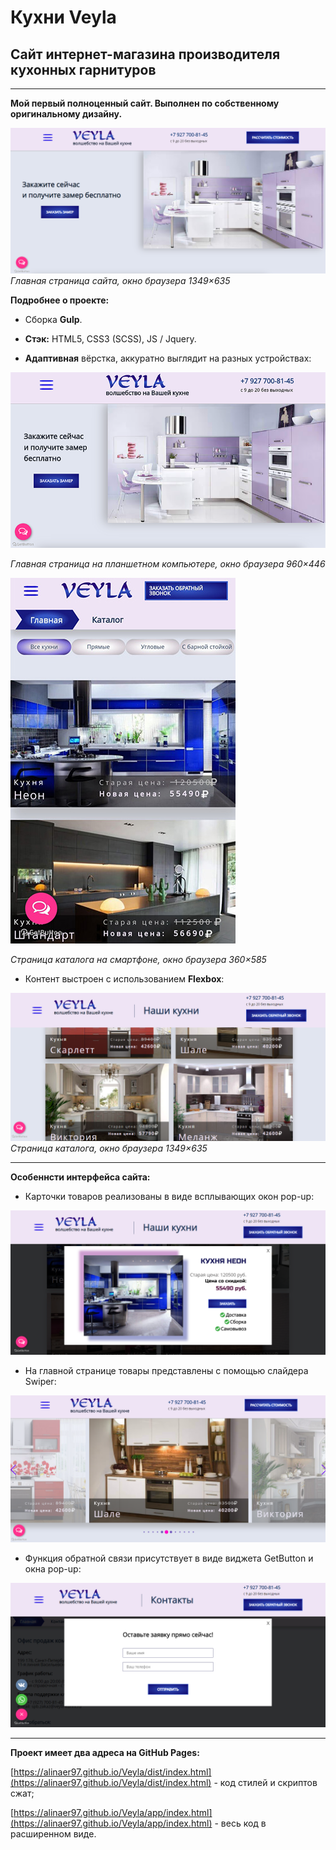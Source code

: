 # Кухни Veyla

## Сайт интернет-магазина производителя кухонных гарнитуров

***

__Мой первый полноценный сайт. Выполнен по собственному оригинальному дизайну.__

![Главная страница сайта](/readme-img/main-page.png)
_Главная страница сайта, окно браузера 1349×635_


__Подробнее о проекте:__

* Сборка __Gulp__.

* __Стэк:__ HTML5, CSS3 (SCSS), JS / Jquery.

* __Адаптивная__ вёрстка, аккуратно выглядит на разных устройствах:

![Главная страница на планшете](/readme-img/catalog-tablet.png)

_Главная страница на планшетном компьютере, окно браузера 960×446_

![Страница каталога на смартфоне](/readme-img/catalog-mobile.png)

_Страница каталога на смартфоне, окно браузера 360×585_

* Контент выстроен с использованием __Flexbox__:

![Страница каталога на смартфоне](/readme-img/catalog.png)
_Страница каталога, окно браузера 1349×635_

***

__Особеннсти интерфейса сайта:__

* Карточки товаров реализованы в виде всплывающих окон pop-up:

![Страница каталога на смартфоне](/readme-img/popup.png)

* На главной странице товары представлены с помощью слайдера Swiper:

![Страница каталога на смартфоне](/readme-img/slider.png)

* Функция обратной связи присутствует в виде виджета GetButton и окна pop-up:

![Страница каталога на смартфоне](/readme-img/contact.png)

***

__Проект имеет два адреса на GitHub Pages:__

[https://alinaer97.github.io/Veyla/dist/index.html](https://alinaer97.github.io/Veyla/dist/index.html) - код стилей и скриптов сжат;

[https://alinaer97.github.io/Veyla/app/index.html](https://alinaer97.github.io/Veyla/app/index.html) - весь код в расширенном виде.